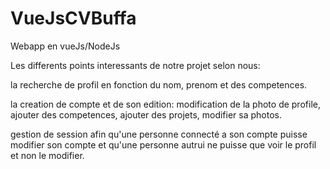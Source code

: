 # VueJsCVBuffa
Webapp en vueJs/NodeJs

Les differents points interessants de notre projet selon nous:

la recherche de profil en fonction du nom, prenom et des competences.

la creation de compte et de son edition:
              modification de la photo de profile,
              ajouter des competences,
              ajouter des projets,
              modifier sa photos.
 
gestion de session afin qu'une personne connecté a son compte puisse modifier son compte et qu'une personne autrui ne puisse que voir le profil et non le modifier.
